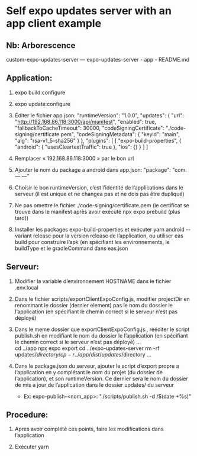 # Self expo updates server with an app client example

## Nb: Arborescence
custom-expo-updates-server — expo-updates-server
                           - app
                           - README.md


## Application:
1. expo build:configure
2. expo update:configure
3. Éditer le fichier app.json:
    "runtimeVersion": "1.0.0",
    "updates": {
        "url": "http://192.168.86.118:3000/api/manifest",
        "enabled": true,
        "fallbackToCacheTimeout": 30000,
        "codeSigningCertificate": "./code-signing/certificate.pem",
        "codeSigningMetadata": {
            "keyid": "main",
            "alg": "rsa-v1_5-sha256"
        }
    },
    "plugins": [
        [
            "expo-build-properties",
            {
                "android": {
                    "usesCleartextTraffic": true
                },
                "ios": {}
            }
        ]
    ]

4. Remplacer « 192.168.86.118:3000 » par le bon url

5. Ajouter le nom du package a android dans app.json: "package": "com.—.—"

6. Choisir le bon runtimeVersion, c’est l’identité de l’applications dans le serveur (il est unique et ne changea pas et ne dois pas être dupliqué)

7. Ne pas omettre le fichier ./code-signing/certificate.pem (le certificat se trouve dans le manifest après avoir exécuté npx expo prebuild (plus tard)) 

8. Installer les packages expo-build-properties et exécuter yarn android --variant release pour la version release de l’application, ou utiliser eas build pour construire l’apk (en spécifiant les environnements, le buildType et le gradleCommand dans eas.json



## Serveur:

1. Modifier la variable d’environnement HOSTNAME dans le fichier .env.local

2. Dans le fichier scripts/exportClientExpoConfig.js, modifier projectDir en renommant le dossier (dernier element) pas le nom du dossier le l’application (en spécifiant le chemin correct si le serveur n’est pas déployé)

3. Dans le meme dossier que exportClientExpoConfig.js., rééditer le script publish.sh en modifiant le nom du dossier le l’application (en spécifiant le chemin correct si le serveur n’est pas déployé)
	…	
	cd ../app
	npx expo export
	cd ../expo-updates-server
	rm -rf updates/$directory/
	cp -r ../app/dist/ updates/$directory
	…

4. Dans le package.json du serveur, ajouter le script d’export propre a l’application en y complétant le nom du projet (du dossier de l’application), et son runtimeVersion. Ce dernier sera le nom du dossier de mis a jour de l’application dans le dossier updates/ du serveur
    * Ex: expo-publish-<nom_app>: "./scripts/publish.sh -d <runtimeVersion>/$(date +%s)"



## Procedure:

1. Apres avoir complété ces points, faire les modifications dans l’application

2. Exécuter yarn <script> dans le dossier du serveur, (<script> est le script propre a l’application ajouté dans le package.json)

3. Démarrer le serveur en exécutant yarn dev 

4. Fermer l’application en arrière plan sur le device et la réouvrir, elle fera une requête vers le serveur et récupérera les mises a jour la concernant puis les appliquerai (s’il y en a)
